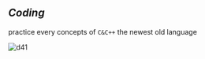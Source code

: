 ## *Coding*
 practice every concepts of `C&C++` 
the newest old language


![d41](https://user-images.githubusercontent.com/39597756/51394283-437ad300-1b4f-11e9-9e2c-52b9fe5b0b7c.jpg)

